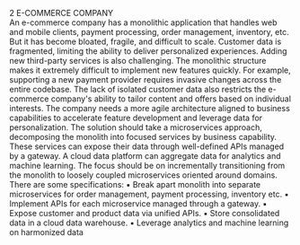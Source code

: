 2 E-COMMERCE COMPANY  
An e-commerce company has a monolithic application that handles web and mobile clients, 
payment processing, order management, inventory, etc. But it has become bloated, fragile, 
and difficult to scale. Customer data is fragmented, limiting the ability to deliver 
personalized experiences. Adding new third-party services is also challenging. 
The monolithic structure makes it extremely difficult to implement new features quickly. 
For example, supporting a new payment provider requires invasive changes across the 
entire codebase. The lack of isolated customer data also restricts the e-commerce 
company's ability to tailor content and offers based on individual interests. The company 
needs a more agile architecture aligned to business capabilities to accelerate feature 
development and leverage data for personalization. 
The solution should take a microservices approach, decomposing the monolith into focused 
services by business capability. These services can expose their data through well-defined 
APIs managed by a gateway. A cloud data platform can aggregate data for analytics and 
machine learning. The focus should be on incrementally transitioning from the monolith to 
loosely coupled microservices oriented around domains. There are some specifications: 
▪ Break apart monolith into separate microservices for order management, payment 
processing, inventory etc. 
▪ Implement APIs for each microservice managed through a gateway. 
▪ Expose customer and product data via unified APIs. 
▪ Store consolidated data in a cloud data warehouse. 
▪ Leverage analytics and machine learning on harmonized data
